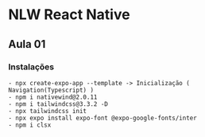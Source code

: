 # NLW React Native

## Aula 01
### Instalações
```
- npx create-expo-app --template -> Inicialização ( Navigation(Typescript) )
- npm i nativewind@2.0.11
- npm i tailwindcss@3.3.2 -D
- npx tailwindcss init 
- npx expo install expo-font @expo-google-fonts/inter
- npm i clsx
```
